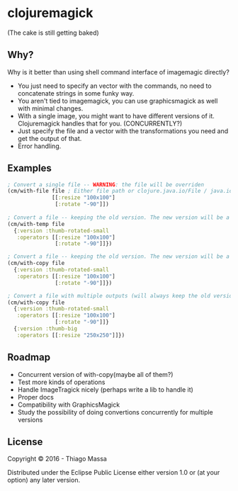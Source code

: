 # clojuremagick

(The cake is still getting baked)

## Why?

Why is it better than using shell command interface of imagemagic directly?

- You just need to specify an vector with the commands, no need to concatenate strings in some funky way.
- You aren't tied to imagemagick, you can use graphicsmagick as well with minimal changes.
- With a single image, you might want to have different versions of it. Clojuremagick handles that for you. (CONCURRENTLY?)
- Just specify the file and a vector with the transformations you need and get the output of that.
- Error handling.

## Examples

```clojure
; Convert a single file -- WARNING: the file will be overriden
(cm/with-file file ; Either file path or clojure.java.io/File / java.io.File
              [[:resize "100x100"]
               [:rotate "-90"]])
   
; Convert a file -- keeping the old version. The new version will be a TempFile with the thumb_rotated_small prefix.
(cm/with-temp file
  {:version :thumb-rotated-small
   :operators [[:resize "100x100"]
               [:rotate "-90"]]})

; Convert a file -- keeping the old version. The new version will be a file with the thumb_rotated_small prefix and saved in the same directory as the previous file.
(cm/with-copy file
  {:version :thumb-rotated-small
   :operators [[:resize "100x100"]
               [:rotate "-90"]]})

; Convert a file with multiple outputs (will always keep the old version). The new version will have the prefix specified as the name of the version.
(cm/with-copy file
  {:version :thumb-rotated-small
   :operators [[:resize "100x100"]
               [:rotate "-90"]]}
  {:version :thumb-big
   :operators [[:resize "250x250"]]})
```

## Roadmap

- Concurrent version of with-copy(maybe all of them?)
- Test more kinds of operations
- Handle ImageTragick nicely (perhaps write a lib to handle it)
- Proper docs
- Compatibility with GraphicsMagick
- Study the possibility of doing convertions concurrently for multiple versions


## License

Copyright © 2016 - Thiago Massa

Distributed under the Eclipse Public License either version 1.0 or (at
your option) any later version.
